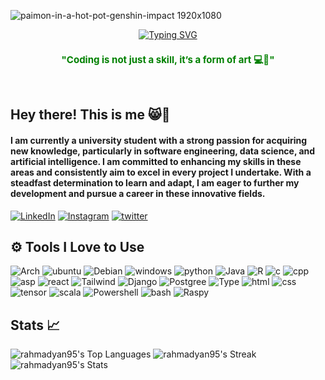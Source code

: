 ![paimon-in-a-hot-pot-genshin-impact 1920x1080](https://github.com/user-attachments/assets/4b3dd279-1568-413a-be43-4420d0574892)


<div align="center">
  <a href="https://git.io/typing-svg">
    <img src="https://readme-typing-svg.demolab.com?font=Fira+Code&pause=1000&color=07F7F6&center=true&vCenter=true&random=true&width=435&lines=System+Loading...%5B%E2%98%90%E2%98%90%E2%98%90%E2%98%90%E2%98%90%E2%98%90%E2%98%90%E2%98%90%5D++Done+%F0%9F%91%8D;%3D%3D%3D%3D%3D%3D%3D%3D+Haekal+Rahmadyan+%3D%3D%3D%3D%3D%3D%3D%3D" alt="Typing SVG" />
  </a>
</div>


<h3 align="center" style="color:green; font-size:15px;">
    "Coding is not just a skill, it’s a form of art 💻🎨"
</h3>

<br>

## Hey there! This is me 😸👋 

<h4> I am currently a university student with a strong passion for acquiring new knowledge, particularly in software engineering, data science, and artificial intelligence. I am committed to enhancing my skills in these areas and consistently aim to excel in every project I undertake. With a steadfast determination to learn and adapt, I am eager to further my development and pursue a career in these innovative fields.</h4>

[![LinkedIn](https://img.shields.io/badge/LinkedIn-0077B5?style=for-the-badge&logo=linkedin&logoColor=white)](https://www.linkedin.com/in/haekal-rahmadyan-174506271/)
[![Instagram](https://img.shields.io/badge/Instagram-E4405F?style=for-the-badge&logo=instagram&logoColor=white)](https://www.instagram.com/haekal_rahmadyan/profilecard/?igsh=MWxscWVmYjg3enNwYw== )
[![twitter](https://img.shields.io/badge/Twitter-1DA1F2?style=for-the-badge&logo=twitter&logoColor=white)](https://x.com/RahmadyanHaekal?t=y2DxX_kX6xK20OZSh0GMrg&s=09)




## ⚙️ Tools I Love to Use 
![Arch](https://img.shields.io/badge/Arch_Linux-1793D1?style=for-the-badge&logo=arch-linux&logoColor=white)
![ubuntu](https://img.shields.io/badge/Ubuntu-E95420?style=for-the-badge&logo=ubuntu&logoColor=white)
![Debian](https://img.shields.io/badge/Debian-A81D33?style=for-the-badge&logo=debian&logoColor=white)
![windows](https://img.shields.io/badge/Windows-0078D6?style=for-the-badge&logo=windows&logoColor=white)
![python](https://img.shields.io/badge/Python-14354C?style=for-the-badge&logo=python&logoColor=white)
![Java](https://img.shields.io/badge/Java-ED8B00?style=for-the-badge&logo=openjdk&logoColor=white)
![R](https://img.shields.io/badge/R-276DC3?style=for-the-badge&logo=r&logoColor=white)
![c](https://img.shields.io/badge/C-00599C?style=for-the-badge&logo=c&logoColor=white)
![cpp](https://img.shields.io/badge/C%2B%2B-00599C?style=for-the-badge&logo=c%2B%2B&logoColor=white)
![asp](https://img.shields.io/badge/C%23-239120?style=for-the-badge&logo=c-sharp&logoColor=white)
![react](https://img.shields.io/badge/React-20232A?style=for-the-badge&logo=react&logoColor=61DAFB)
![Tailwind](https://img.shields.io/badge/Tailwind_CSS-38B2AC?style=for-the-badge&logo=tailwind-css&logoColor=white)
![Django](https://img.shields.io/badge/Django-092E20?style=for-the-badge&logo=django&logoColor=white)
![Postgree](https://img.shields.io/badge/PostgreSQL-316192?style=for-the-badge&logo=postgresql&logoColor=white)
![Type](https://img.shields.io/badge/TypeScript-007ACC?style=for-the-badge&logo=typescript&logoColor=white)
![html](https://img.shields.io/badge/HTML5-E34F26?style=for-the-badge&logo=html5&logoColor=white)
![css](https://img.shields.io/badge/CSS3-1572B6?style=for-the-badge&logo=css3&logoColor=white)
![tensor](https://img.shields.io/badge/TensorFlow-FF6F00?style=for-the-badge&logo=tensorflow&logoColor=white)
![scala](https://img.shields.io/badge/Scala-DC322F?style=for-the-badge&logo=scala&logoColor=white)
![Powershell](https://img.shields.io/badge/powershell-5391FE?style=for-the-badge&logo=powershell&logoColor=white)
![bash](https://img.shields.io/badge/GNU%20Bash-4EAA25?style=for-the-badge&logo=GNU%20Bash&logoColor=white)
![Raspy](https://img.shields.io/badge/Raspberry%20Pi-A22846?style=for-the-badge&logo=Raspberry%20Pi&logoColor=white)


## Stats 📈
![rahmadyan95's Top Languages](https://github-readme-stats.vercel.app/api/top-langs/?username=rahmadyan95&theme=tokyonight&show_icons=true&hide_border=true)
![rahmadyan95's Streak](https://github-readme-streak-stats.herokuapp.com/?user=rahmadyan95&theme=tokyonight&hide_border=true)
![rahmadyan95's Stats](https://github-readme-stats.vercel.app/api?username=rahmadyan95&theme=tokyonight&show_icons=true&hide_border=true&count_private=true)

